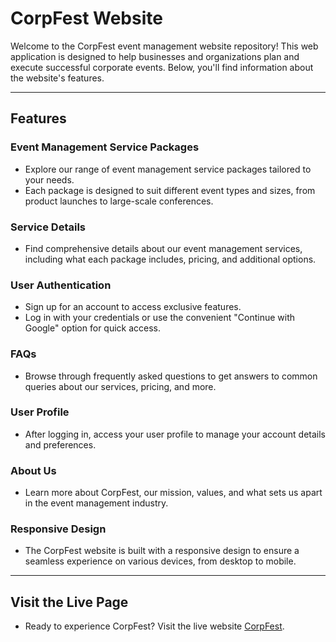 # CorpFest Website

Welcome to the CorpFest event management website repository! This web application is designed to help businesses and organizations plan and execute successful corporate events. Below, you'll find information about the website's features.

---

## Features

### Event Management Service Packages

- Explore our range of event management service packages tailored to your needs.
- Each package is designed to suit different event types and sizes, from product launches to large-scale conferences.

### Service Details

- Find comprehensive details about our event management services, including what each package includes, pricing, and additional options.

### User Authentication

- Sign up for an account to access exclusive features.
- Log in with your credentials or use the convenient "Continue with Google" option for quick access.

### FAQs

- Browse through frequently asked questions to get answers to common queries about our services, pricing, and more.

### User Profile

- After logging in, access your user profile to manage your account details and preferences.

### About Us

- Learn more about CorpFest, our mission, values, and what sets us apart in the event management industry.

### Responsive Design

- The CorpFest website is built with a responsive design to ensure a seamless experience on various devices, from desktop to mobile.

---

## Visit the Live Page

- Ready to experience CorpFest? Visit the live website [CorpFest](https://corpfest-d370d.web.app/).
